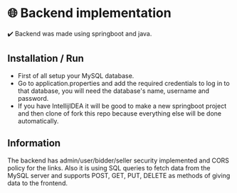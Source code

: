 
# :globe_with_meridians: Backend implementation

:heavy_check_mark: Backend was made using springboot and java.

## Installation / Run

- First of all setup your MySQL database.
- Go to application.properties and add the required credentials to log in to that database, you will need the database's name, username and password.
- If you have IntellijIDEA it will be good to make a new springboot project and then clone of fork this repo because everything else will be done automatically.




##  Information

The backend has admin/user/bidder/seller security implemented and CORS policy for the links. Also it is using SQL queries to fetch data from the MySQL server and supports POST, GET, PUT, DELETE as methods of giving data to the frontend.
